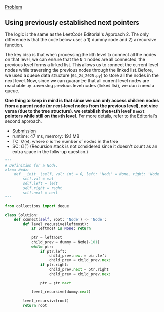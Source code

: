 [Problem](https://leetcode.com/problems/populating-next-right-pointers-in-each-node-ii/)

## Using previously established next pointers

The logic is the same as the LeetCode Editorial's Approach 2. The only difference is that the code below uses a 1) dummy node and 2) a recursive function.

The key idea is that when processing the `N`th level to connect all the nodes on that level, we can ensure that the `N-1` nodes are all connected; the previous level forms a linked list. This allows us to connect the current level nodes while traversing the previous nodes through the linked list. Before, we used a queue data structure (`04_24_2025.py`) to store all the nodes in the next level. Now, since we can guarantee that all current level nodes are reachable by traversing previous level nodes (linked list), we don't need a queue.

**One thing to keep in mind is that since we can only access children nodes from a parent node (or next-level nodes from the previous level), not vice versa (due to the tree structure), we establish the `N+1`th level's `next` pointers while still on the `N`th level.** For more details, refer to the Editorial's second approach.


- [Submission](https://leetcode.com/problems/populating-next-right-pointers-in-each-node-ii/submissions/1616977937/)
- runtime: 47 ms, memory: 19.1 MB
- TC: $O(n)$, where $n$ is the number of nodes in the tree
- SC: $O(1)$ (Recursion stack is not considered since it doesn't count as an extra space in the follw-up question.)


```python
"""
# Definition for a Node.
class Node:
    def __init__(self, val: int = 0, left: 'Node' = None, right: 'Node' = None, next: 'Node' = None):
        self.val = val
        self.left = left
        self.right = right
        self.next = next
"""

from collections import deque

class Solution:
    def connect(self, root: 'Node') -> 'Node':
        def level_recursive(leftmost):
            if leftmost is None: return

            ptr = leftmost
            child_prev = dummy = Node(-101)
            while ptr:
                if ptr.left:
                    child_prev.next = ptr.left
                    child_prev = child_prev.next
                if ptr.right:
                    child_prev.next = ptr.right
                    child_prev = child_prev.next

                ptr = ptr.next

            level_recursive(dummy.next)

        level_recursive(root)
        return root

```